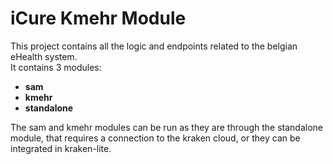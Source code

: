 # iCure Kmehr Module

This project contains all the logic and endpoints related to the belgian eHealth system.  
It contains 3 modules:
- **sam**
- **kmehr**
- **standalone**

The sam and kmehr modules can be run as they are through the standalone module, that requires a connection to the kraken
cloud, or they can be integrated in kraken-lite.